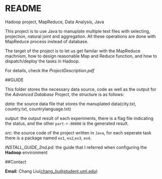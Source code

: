 README
===

Hadoop project, MapReduce, Data Analysis, Java

This project is to use Java to manuplate multiple text files with selecting, projection, natural joint and aggregation. All these operations are done with MapReduce process instead of database.

The target of the project is to let us get familar with the MapReduce machnism, how to design reasonable Map and Reduce function, and how to dispatch/deploy the tasks in Hadoop.

For details, check the *ProjectDescription.pdf*

##GUIDE

This folder stores the necessary data source, code as well as the output for the *Advanced Database* Project, the structure is as follows:

*data*: the source data file that stores the manuplated data(city.txt, country.txt, countrylanguage.txt)

*output*: the output result of each experiments, there is a flag file indicating the status, and the other `part-r-00000` is the generated result.

*src*: the source code of the project written in `Java`, for each seperate task there is a package named `ex1`, `ex2`,`ex3`, `ex4`.

*INSTALL_GUIDE_2nd.pd*: the guide that I referred when configuring the **Hadoop** environment

##Contact

**Email**: Chang Liu(chang_liu@student.uml.edu)

